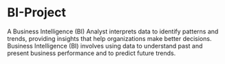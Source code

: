 # BI-Project
A Business Intelligence (BI) Analyst interprets data to identify patterns and trends, providing insights that help organizations make better decisions. Business Intelligence (BI) involves using data to understand past and present business performance and to predict future trends. 
